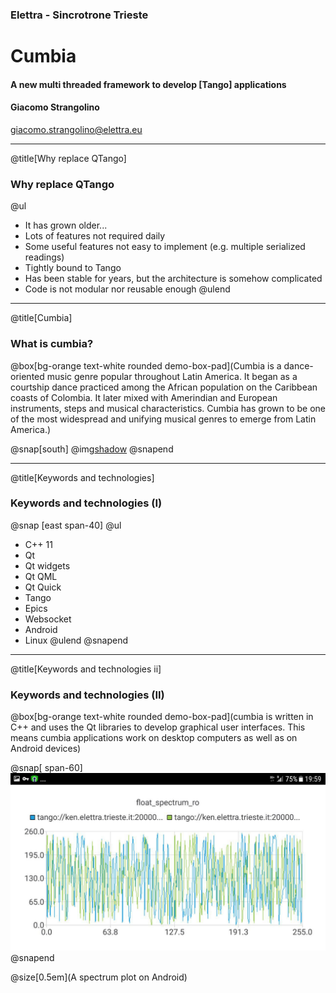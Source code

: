 ### Elettra - Sincrotrone Trieste

# Cumbia

#### A new multi threaded framework to develop [Tango] applications

#### Giacomo Strangolino

giacomo.strangolino@elettra.eu

---
@title[Why replace QTango]

### Why replace QTango

@ul
- It has grown older...
- Lots of features not required daily
- Some useful features not easy to implement (e.g. multiple serialized readings)
- Tightly bound to Tango
- Has been stable for years, but the architecture is somehow complicated
- Code is not modular nor reusable enough
@ulend

---
@title[Cumbia]

### What is cumbia?

@box[bg-orange text-white rounded demo-box-pad](Cumbia is a dance-oriented music genre popular throughout Latin America. It began as a courtship dance practiced among the African population on the Caribbean coasts of Colombia. It later mixed with Amerindian and European instruments, steps and musical characteristics. Cumbia has grown to be one of the most widespread and unifying musical genres to emerge from Latin America.)


@snap[south]
 @img[shadow](assets/img/modules.png)
@snapend


---
@title[Keywords and technologies]

### Keywords and technologies (I)

@snap [east span-40]
@ul
- C++ 11
- Qt
- Qt widgets
- Qt QML
- Qt Quick
- Tango
- Epics
- Websocket
- Android
- Linux
@ulend
@snapend

---
@title[Keywords and technologies ii]

### Keywords and technologies (II)

@box[bg-orange text-white rounded demo-box-pad](cumbia is written in C++ and uses the Qt libraries to develop graphical user interfaces. This means cumbia applications work on desktop computers as well as on Android devices)


@snap[ span-60]
![PIC](assets/img/android-plot1.png)
@snapend

@size[0.5em](A spectrum plot on Android)

